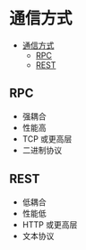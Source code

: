 # 通信方式

- [通信方式](#通信方式)
  - [RPC](#rpc)
  - [REST](#rest)

## RPC

- 强耦合
- 性能高
- TCP 或更高层
- 二进制协议

## REST

- 低耦合
- 性能低
- HTTP 或更高层
- 文本协议
